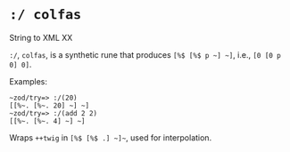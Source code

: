`:/ colfas`
===========

String to XML XX

`:/`, `colfas`, is a synthetic rune that produces `[%$ [%$ p ~] ~]`,
i.e., `[0 [0 p 0] 0]`.

Examples:

    ~zod/try=> :/(20)
    [[%~. [%~. 20] ~] ~]
    ~zod/try=> :/(add 2 2)
    [[%~. [%~. 4] ~] ~]

Wraps `++twig` in `[%$ [%$ .] ~]~`, used for interpolation.

